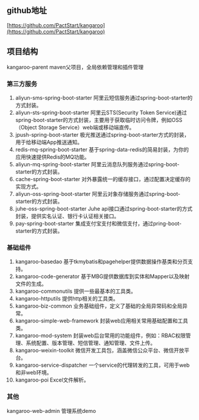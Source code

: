 ## github地址
[https://github.com/PactStart/kangaroo](https://github.com/PactStart/kangaroo)

## 项目结构
kangaroo-parent maven父项目，全局依赖管理和插件管理

### 第三方服务
1. aliyun-sms-spring-boot-starter 阿里云短信服务通过spring-boot-starter的方式封装。
2. aliyun-sts-spring-boot-starter 阿里云STS(Security Token Service)通过spring-boot-starter的方式封装，主要用于获取临时访问令牌，例如OSS（Object Storage Service）web端或移动端直传。
3. jpush-spring-boot-starter 极光推送通过spring-boot-starter方式的封装，用于给移动端App推送通知。
4. redis-mq-spring-boot-starter 基于spring-data-redis的简易封装，为你的应用快速提供Redis的MQ功能。
5. aliyun-mq-spring-boot-starter 阿里云消息队列服务通过spring-boot-starter的方式封装。
6. cache-spring-boot-starter 对外暴露统一的缓存接口，通过配置决定缓存的实现方式。
7. aliyun-oss-spring-boot-starter 阿里云对象存储服务通过spring-boot-starter的方式封装。
8. juhe-oss-spring-boot-starter Juhe api接口通过spring-boot-starter的方式封装，提供实名认证、银行卡认证相关接口。
9. pay-spring-boot-starter 集成支付宝支付和微信支付，通过pring-boot-starter的方式封装。

### 基础组件
1. kangaroo-basedao 基于tkmybatis和pagehelper提供数据操作基类和分页支持。
2. kangaroo-code-generator 基于MBG提供数据库到实体和Mapper以及映射文件的生成。
3. kangaroo-commonutils 提供一些最基本的工具类。
4. kangaroo-httputils 提供http相关的工具类。
5. kangaroo-biz-common 业务基础组件，定义了基础的全局异常码和全局异常。
6. kangaroo-simple-web-framework 封装web应用相关常用基础配置和工具类。
7. kangaroo-mod-system 封装web后台常用的功能组件，例如：RBAC权限管理、系统配置、版本管理、短信管理、通知管理、文件上传。
8. kangaroo-weixin-toolkit 微信开发工具包，涵盖微信公众平台、微信开放平台。
9. kangaroo-service-dispatcher 一个service的代理转发的工具，可用于web和非web环境。
10. kangaroo-poi Excel文件解析。

### 其他
kangaroo-web-admin 管理系统demo